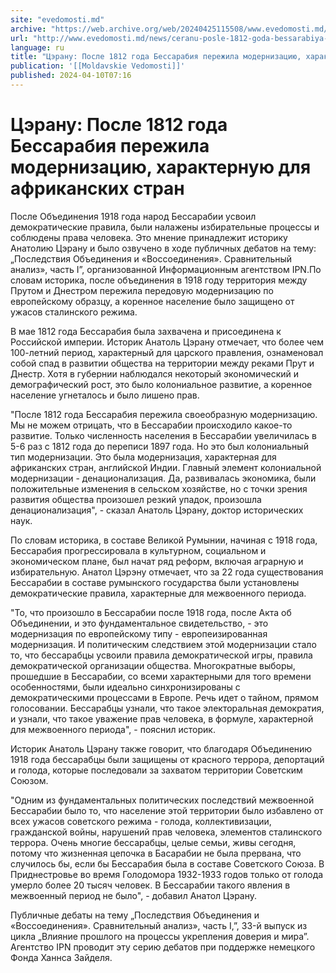 ```yaml
---
site: "evedomosti.md"
archive: "https://web.archive.org/web/20240425115508/www.evedomosti.md/news/ceranu-posle-1812-goda-bessarabiya-perezhila-modernizaciyu-h"
url: "http://www.evedomosti.md/news/ceranu-posle-1812-goda-bessarabiya-perezhila-modernizaciyu-h"
language: ru
title: "Цэрану: После 1812 года Бессарабия пережила модернизацию, характерную для африканских стран"
publication: '[[Moldavskie Vedomosti]]'
published: 2024-04-10T07:16
---
```


# Цэрану: После 1812 года Бессарабия пережила модернизацию, характерную для африканских стран

После Объединения 1918 года народ Бессарабии усвоил демократические правила, были налажены избирательные процессы и соблюдены права человека. Это мнение принадлежит историку Анатолию Цэрану и было озвучено в ходе публичных дебатов на тему: „Последствия Объединения и «Воссоединения». Сравнительный анализ», часть I”, организованной Информационным агентством IPN.По словам историка, после объединения в 1918 году территория между Прутом и Днестром пережила передовую модернизацию по европейскому образцу, а коренное население было защищено от ужасов сталинского режима.

В мае 1812 года Бессарабия была захвачена и присоединена к Российской империи. Историк Анатоль Цэрану отмечает, что более чем 100-летний период, характерный для царского правления, ознаменовал собой спад в развитии общества на территории между реками Прут и Днестр. Хотя в губернии наблюдался некоторый экономический и демографический рост, это было колониальное развитие, а коренное население угнеталось и было лишено прав.

"После 1812 года Бессарабия пережила своеобразную модернизацию. Мы не можем отрицать, что в Бессарабии происходило какое-то развитие. Только численность населения в Бессарабии увеличилась в 5-6 раз с 1812 года до переписи 1897 года. Но это был колониальный тип модернизации. Это была модернизация, характерная для африканских стран, английской Индии. Главный элемент колониальной модернизации - денационализация. Да, развивалась экономика, были положительные изменения в сельском хозяйстве, но с точки зрения развития общества произошел резкий упадок, произошла денационализация", - сказал Анатоль Цэрану, доктор исторических наук.

По словам историка, в составе Великой Румынии, начиная с 1918 года, Бессарабия прогрессировала в культурном, социальном и экономическом плане, был начат ряд реформ, включая аграрную и избирательную. Анатол Цэрэну отмечает, что за 22 года существования Бессарабии в составе румынского государства были установлены демократические правила, характерные для межвоенного периода.

"То, что произошло в Бессарабии после 1918 года, после Акта об Объединении, и это фундаментальное свидетельство, - это модернизация по европейскому типу - европеизированная модернизация. И политическим следствием этой модернизации стало то, что бессарабцы усвоили правила демократической игры, правила демократической организации общества. Многократные выборы, прошедшие в Бессарабии, со всеми характерными для того времени особенностями, были идеально синхронизированы с демократическими процессами в Европе. Речь идет о тайном, прямом голосовании. Бессарабцы узнали, что такое электоральная демократия, и узнали, что такое уважение прав человека, в формуле, характерной для межвоенного периода", - пояснил историк.

Историк Анатоль Цэрану также говорит, что благодаря Объединению 1918 года бессарабцы были защищены от красного террора, депортаций и голода, которые последовали за захватом территории Советским Союзом.

"Одним из фундаментальных политических последствий межвоенной Бессарабии было то, что население этой территории было избавлено от всех ужасов советского режима - голода, коллективизации, гражданской войны, нарушений прав человека, элементов сталинского террора. Очень многие бессарабцы, целые семьи, живы сегодня, потому что жизненная цепочка в Басарабии не была прервана, что случилось бы, если бы Бессарабия была в составе Советского Союза. В Приднестровье во время Голодомора 1932-1933 годов только от голода умерло более 20 тысяч человек. В Бессарабии такого явления в межвоенный период не было", - добавил Анатол Цэрану.

Публичные дебаты на тему „Последствия Объединения и «Воссоединения». Сравнительный анализ», часть I,”, 33-й выпуск из цикла „Влияние прошлого на процессы укрепления доверия и мира”. Агентство IPN проводит эту серию дебатов при поддержке немецкого Фонда Ханнса Зайделя.